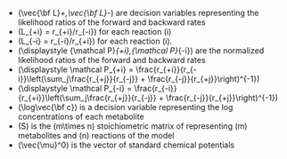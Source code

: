 * \(\vec{\bf L}_+,\vec{\bf L}_-\) are decision variables representing the likelihood ratios of the forward and backward rates
* \(L_{+i} = r_{+i}/r_{-i}\) for each reaction \(i\)
* \(L_{-i} = r_{-i}/r_{+i}\) for each reaction \(i\).
* \(\displaystyle {\mathcal P}_{+i},{\mathcal P}_{-i}\) are the normalized likelihood ratios of the forward and backward rates
* \(\displaystyle \mathcal P_{+i} = \frac{r_{+i}}{r_{-i}}\left(\sum_j\frac{r_{+j}}{r_{-j}} + \frac{r_{-j}}{r_{+j}}\right)^{-1}\)
* \(\displaystyle \mathcal P_{-i} = \frac{r_{-i}}{r_{+i}}\left(\sum_j\frac{r_{+j}}{r_{-j}} + \frac{r_{-j}}{r_{+j}}\right)^{-1}\)
* \(\log\vec{\bf c}\) is a decision variable representing the log concentrations of each metabolite 
*  \(S\) is the \(m\times n\) stoichiometric matrix of representing \(m\) metabolites and \(n\) reactions of the model  
*  \(\vec{\mu}^0\) is the vector of standard chemical potentials 
